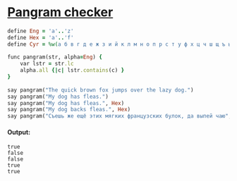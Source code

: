 [1]: https://rosettacode.org/wiki/Pangram_checker

# [Pangram checker][1]

```ruby
define Eng = 'a'..'z'
define Hex = 'a'..'f'
define Cyr = %w(а б в г д е ж з и й к л м н о п р с т у ф х ц ч ш щ ъ ы ь э ю я ё)
 
func pangram(str, alpha=Eng) {
    var lstr = str.lc
    alpha.all {|c| lstr.contains(c) }
}
 
say pangram("The quick brown fox jumps over the lazy dog.")
say pangram("My dog has fleas.")
say pangram("My dog has fleas.", Hex)
say pangram("My dog backs fleas.", Hex)
say pangram("Съешь же ещё этих мягких французских булок, да выпей чаю", Cyr)
```

#### Output:
```
true
false
false
true
true
```
